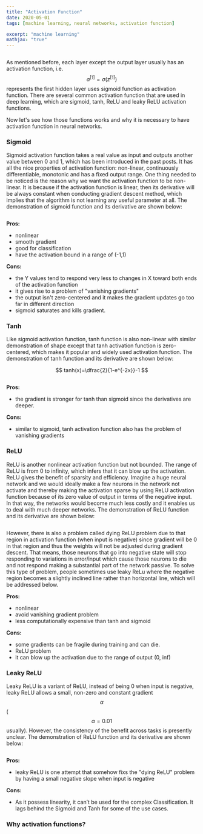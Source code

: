 ```yaml
---
title: "Activation Function"
date: 2020-05-01
tags: [machine learning, neural networks, activation function]

excerpt: "machine learning"
mathjax: "true"
---
```


<img src="{{ site.url }}{{ site.baseurl }}/images/neural networks/header_img.svg" alt="">



As mentioned before, each layer except the output layer usually has an activation function, i.e. $$a^{[1]}=\sigma(z^{[1]})$$ represents the first hidden layer uses sigmoid function as activation function. There are several common activation function that are used in deep learning, which are sigmoid, tanh, ReLU and leaky ReLU activation functions.

Now let's see how those functions works and why it is necessary to have activation function in neural networks.

### Sigmoid

Sigmoid activation function takes a real value as input and outputs another value between 0 and 1, which has been introduced in the past posts. It has all the nice properties of activation function: non-linear, continuously differentiable, monotonic and has a fixed output range. One thing needed to be noticed is the reason why we want the activation function to be non-linear. It is because if the activation function is linear, then its derivative will be always constant when conducting gradient descent method, which implies that the algorithm is not learning any useful parameter at all. The demonstration of sigmoid function and its derivative are shown below:

<img src="{{ site.url }}{{ site.baseurl }}/images/neural networks/sigmoid.PNG" alt="">

**Pros:**
- nonlinear
- smooth gradient
- good for classification
- have the activation bound in a range of (-1,1)

**Cons:**
- the Y values tend to respond very less to changes in X toward both ends of the activation function
- it gives rise to a problem of "vanishing gradients"
- the output isn't zero-centered and it makes the gradient updates go too far in different direction
- sigmoid saturates and kills gradient.


### Tanh

Like sigmoid activation function, tanh function is also non-linear with similar demonstration of shape except that tanh activation function is zero-centered, which makes it popular and widely used activation function. The demonstration of tanh function and its derivative are shown below:

$$
tanh(x)=\dfrac{2}{1-e^{-2x}}-1
$$

<img src="{{ site.url }}{{ site.baseurl }}/images/neural networks/tanh.PNG" alt="">

**Pros:**
- the gradient is stronger for tanh than sigmoid since the derivatives are deeper.

**Cons:**
- similar to sigmoid, tanh activation function also has the problem of vanishing gradients

### ReLU

ReLU is another nonlinear activation function but not bounded. The range of ReLU is from 0 to infinity, which infers that it can blow up the activation. ReLU gives the benefit of sparsity and efficiency. Imagine a huge neural network and we would ideally make a few neurons in the network not activate and thereby making the activation sparse by using ReLU activation function because of its zero value of output in terms of the negative input. In that way, the networks would become much less costly and it enables us to deal with much deeper networks. The demonstration of ReLU function and its derivative are shown below:

<img src="{{ site.url }}{{ site.baseurl }}/images/neural networks/relu.PNG" alt="">

However, there is also a problem called dying ReLU problem due to that region in activation function (when input is negative) since gradient will be 0 in that region and thus the weights will not be adjusted during gradient descent. That means, those neurons that go into negative state will stop responding to variations in error/input which cause those neurons to die and not respond making a substantial part of the network passive. To solve this type of problem, people sometimes use leaky ReLu where the negative region becomes a slightly inclined line rather than horizontal line, which will be addressed below.

**Pros:**
- nonlinear
- avoid vanishing gradient problem
- less computationally expensive than tanh and sigmoid

**Cons:**
- some gradients can be fragile during training and can die.
- ReLU problem
- it can blow up the activation due to the range of output (0, inf)

### Leaky ReLU

Leaky ReLU is a variant of ReLU, instead of being 0 when input is negative, leaky ReLU allows a small, non-zero and constant gradient $$\alpha$$ ($$\alpha=0.01$$ usually). However, the consistency of the benefit across tasks is presently unclear. The demonstration of ReLU function and its derivative are shown below:

<img src="{{ site.url }}{{ site.baseurl }}/images/neural networks/leaky_relu.PNG" alt="">

**Pros:**
- leaky ReLU is one attempt that somehow fixs the "dying ReLU" problem by having a small negative slope when input is negative

**Cons:**
- As it possess linearity, it can’t be used for the complex Classification. It lags behind the Sigmoid and Tanh for some of the use cases.

### Why activation functions?
